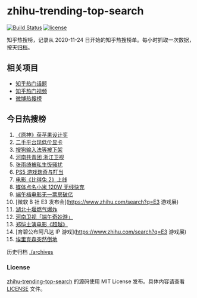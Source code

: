 # zhihu-trending-top-search

[![Build Status](https://github.com/justjavac/zhihu-trending-top-search/workflows/ci/badge.svg?branch=main)](https://github.com/justjavac/zhihu-trending-top-search/actions)
[![license](https://img.shields.io/github/license/justjavac/zhihu-trending-top-search)](https://github.com/justjavac/zhihu-trending-top-search/blob/main/LICENSE)

知乎热搜榜，记录从 2020-11-24 日开始的知乎热搜榜单。每小时抓取一次数据，按天[归档](./archives)。

## 相关项目

- [知乎热门话题](https://github.com/justjavac/zhihu-trending-hot-questions)
- [知乎热门视频](https://github.com/justjavac/zhihu-trending-hot-video)
- [微博热搜榜](https://github.com/justjavac/weibo-trending-hot-search)

## 今日热搜榜

<!-- BEGIN -->
<!-- 最后更新时间 Tue Jun 15 2021 19:04:39 GMT+0800 (China Standard Time) -->

1. [《原神》获苹果设计奖](https://www.zhihu.com/search?q=原神)
2. [二手平台现低价显卡](https://www.zhihu.com/search?q=显卡)
3. [搜狗输入法等被下架](https://www.zhihu.com/search?q=输入法下架)
4. [河南共青团 浙江卫视](https://www.zhihu.com/search?q=浙江卫视抄袭)
5. [张雨绮被私生饭骚扰](https://www.zhihu.com/search?q=张雨绮)
6. [PS5 游戏瑞奇与叮当](https://www.zhihu.com/search?q=瑞奇与叮当)
7. [电影《比得兔 2》上线](https://www.zhihu.com/search?q=比得兔2)
8. [媒体点名小米 120W 无线快充](https://www.zhihu.com/search?q=小米快充)
9. [端午档电影无一票房破亿](https://www.zhihu.com/search?q=端午档票房)
10. [微软 B 社 E3 发布会](https://www.zhihu.com/search?q=E3 游戏展)
11. [湖北十堰燃气爆炸](https://www.zhihu.com/search?q=十堰燃气爆炸)
12. [河南卫视「端午奇妙游」](https://www.zhihu.com/search?q=端午奇妙游)
13. [郑恺主演电影《超越》](https://www.zhihu.com/search?q=郑恺)
14. [育碧公布阿凡达 IP 游戏](https://www.zhihu.com/search?q=E3 游戏展)
15. [埃里克森突然倒地](https://www.zhihu.com/search?q=埃里克森)

<!-- END -->

历史归档 [./archives](./archives)

### License

[zhihu-trending-top-search](https://github.com/justjavac/zhihu-trending-top-search)
的源码使用 MIT License 发布。具体内容请查看 [LICENSE](./LICENSE) 文件。
